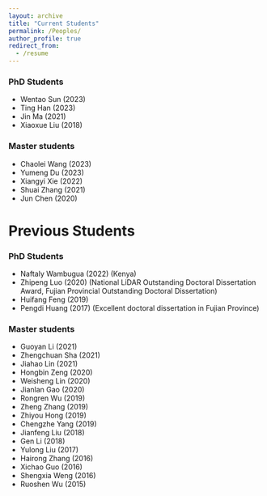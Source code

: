 ```yaml
---
layout: archive
title: "Current Students"
permalink: /Peoples/
author_profile: true
redirect_from:
  - /resume
---
```

<!--# Current Students-->
### PhD Students
* Wentao Sun (2023)
* Ting Han (2023)
* Jin Ma (2021)
* Xiaoxue Liu (2018)

### Master students
+ Chaolei Wang (2023)
+ Yumeng Du (2023)
+ Xiangyi Xie (2022)
+ Shuai Zhang (2021)
+ Jun Chen (2020)

# Previous Students 
### PhD Students
+ Naftaly Wambugua (2022) (Kenya)
+ Zhipeng Luo (2020) (National LiDAR Outstanding Doctoral Dissertation Award, Fujian Provincial Outstanding Doctoral Dissertation)
+ Huifang Feng (2019)
+ Pengdi Huang (2017) (Excellent doctoral dissertation in Fujian Province)
  
### Master students
+ Guoyan Li (2021)
+ Zhengchuan Sha (2021)
+ Jiahao Lin (2021)
+ Hongbin Zeng (2020)
+ Weisheng Lin (2020)
+ Jianlan Gao (2020)
+ Rongren Wu (2019)
+ Zheng Zhang (2019)
+ Zhiyou Hong (2019)
+ Chengzhe Yang (2019)
+ Jianfeng Liu (2018)
+ Gen Li (2018)
+ Yulong Liu (2017)
+ Hairong Zhang (2016)
+ Xichao Guo (2016)
+ Shengxia Weng (2016)
+ Ruoshen Wu (2015)

